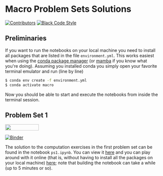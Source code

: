 # Macro Problem Sets Solutions

[![Contributors][contributors-badge]][contributors-url]
[![Black Code Style][black-badge]][black-url]

## Preliminaries

If you want to run the notebooks on your local machine you need to install all packages
that are listed in the file ``environment.yml``. This works easiest when using the
[conda package manager](https://docs.conda.io/en/latest/) (or [mamba](https://github.com/mamba-org/mamba)
if you know what you're doing). Assuming you installed conda you simply open your
favorite terminal emulator and run (line by line)

```zsh
$ conda env create -f environment.yml
$ conda activate macro
```

Now you should be able to start and execute the notebooks from inside the terminal
session.

## Problem Set 1

<a href="https://nbviewer.jupyter.org/github/timmens/macro_problems/blob/main/ps1.ipynb"
   target="_parent">
   <img align="center" 
  src="https://raw.githubusercontent.com/jupyter/design/master/logos/Badges/nbviewer_badge.png" 
      width="109" height="20">
</a>

[![Binder](https://mybinder.org/badge_logo.svg)](https://mybinder.org/v2/gh/timmens/macro_problems/main?filepath=ps1.ipynb)


The solution to the computation exercises in the first problem set can be found in the
notebook ``ps1.ipynb``. You can view it [here](https://nbviewer.jupyter.org/github/timmens/macro_problems/blob/main/ps1.ipynb)
and you can play around with it online (that is, without having to install all the
packages on your local machine) [here](https://mybinder.org/v2/gh/timmens/macro_problems/main?filepath=ps1.ipynb);
note that building the notebook can take a while (up to 5 minutes or so).

[contributors-badge]: https://img.shields.io/github/contributors/timmens/macro_problems
[contributors-url]: https://github.com/timmens/macro_problems/graphs/contributors
[black-badge]:https://img.shields.io/badge/code%20style-black-000000.svg
[black-url]:https://github.com/psf/black
